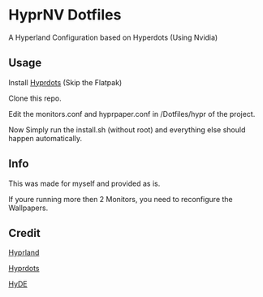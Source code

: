 # HyprNV Dotfiles
A Hyperland Configuration based on Hyperdots (Using Nvidia)

## Usage
Install [Hyprdots](https://github.com/prasanthrangan/hyprdots/) (Skip the Flatpak)

Clone this repo.

Edit the monitors.conf and hyprpaper.conf in /Dotfiles/hypr of the project.

Now Simply run the install.sh (without root) and everything else should happen automatically.

## Info
This was made for myself and provided as is.

If youre running more then 2 Monitors, you need to reconfigure the Wallpapers.

## Credit
[Hyprland](https://github.com/hyprwm/Hyprland)

[Hyprdots](https://github.com/prasanthrangan/hyprdots/)

[HyDE](https://github.com/kRHYME7/Hyde-cli)
